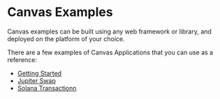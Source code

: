  
# Canvas Examples

Canvas examples can be built using any web framework or library, and deployed on the platform of your choice.

There are a few examples of Canvas Applications that you can use as a reference:

- [Getting Started](https://github.com/dscvr-one/dscvr-canvas/tree/main/examples/getting-started)
- [Jupiter Swap](https://github.com/dscvr-one/dscvr-canvas/tree/main/examples/jupiter-swap)
- [Solana Transactionn](https://github.com/dscvr-one/dscvr-canvas/tree/main/examples/transaction)